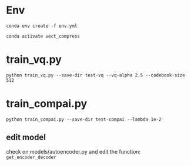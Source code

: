 # Env
```
conda env create -f env.yml
```
```
conda activate vect_compress
```
# train_vq.py
```
python train_vq.py --save-dir test-vq --vq-alpha 2.5 --codebook-size 512
```
# train_compai.py
```
python train_compai.py --save-dir test-compai --lambda 1e-2 
```


## edit model
check on models/autoencoder.py and edit the function: `get_encoder_decoder`
